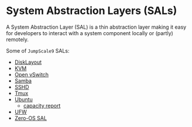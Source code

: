 # System Abstraction Layers (SALs)

A System Abstraction Layer (SAL) is a thin abstraction layer making it easy for developers to interact with a system component locally or (partly) remotely.

Some of `JumpScale9` SALs:

- [DiskLayout](Disklayout.md)
- [KVM](KVM.md)
- [Open vSwitch](OpenVSwitch.md)
- [Samba](Samba.md)
- [SSHD](SSHD.md)
- [Tmux](Tmux.md)
- [Ubuntu](Ubuntu.md)
  - [capacity report](capacityreport_from_ubuntu.md)
- [UFW](UFW.md)
- [Zero-OS SAL](zos/primitives.md)

